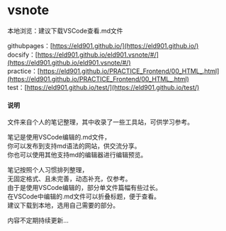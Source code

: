 # vsnote
本地浏览：建议下载VSCode查看.md文件  

githubpages：[https://eld901.github.io/](https://eld901.github.io/)  
docsify：[https://eld901.github.io/eld901.vsnote/#/](https://eld901.github.io/eld901.vsnote/#/)  
practice：[https://eld901.github.io/PRACTICE_Frontend/00_HTML_.html](https://eld901.github.io/PRACTICE_Frontend/00_HTML_.html)  
test：[https://eld901.github.io/test/](https://eld901.github.io/test/)
#### 说明
文件来自个人的笔记整理，其中收录了一些工具站，可供学习参考。  

笔记是使用VSCode编辑的.md文件，  
你可以发布到支持md语法的网站，供交流分享。  
你也可以使用其他支持md的编辑器进行编辑预览。  

笔记按照个人习惯排列整理，  
无固定格式、且未完善，动态补充，仅参考。  
由于是使用VSCode编辑的，部分单文件篇幅有些过长。  
在VSCode中编辑的.md文件可以折叠标题，便于查看。  
建议下载到本地，选用自己需要的部分。  

内容不定期持续更新...  
